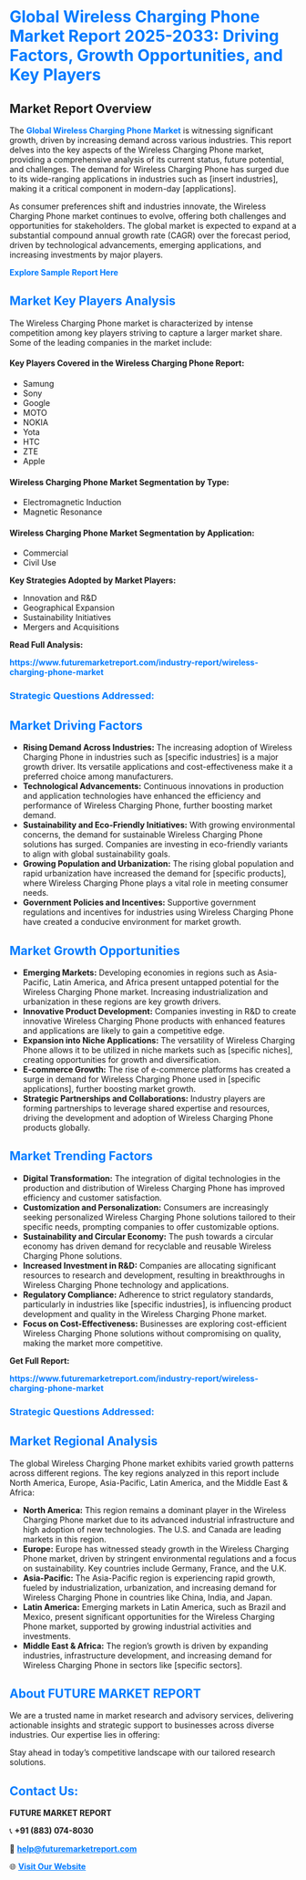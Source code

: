 <h1 style="color: #007BFF;">Global Wireless Charging Phone Market Report 2025-2033: Driving Factors, Growth Opportunities, and Key Players</h1>

<section id="overview">
<h2>Market Report Overview</h2>
<p>The <a href="https://www.futuremarketreport.com/industry-report/wireless-charging-phone-market" style="color: #007BFF; text-decoration: none;"><strong>Global Wireless Charging Phone Market</strong></a> is witnessing significant growth, driven by increasing demand across various industries. This report delves into the key aspects of the Wireless Charging Phone market, providing a comprehensive analysis of its current status, future potential, and challenges. The demand for Wireless Charging Phone has surged due to its wide-ranging applications in industries such as [insert industries], making it a critical component in modern-day [applications].</p>
<p>As consumer preferences shift and industries innovate, the Wireless Charging Phone market continues to evolve, offering both challenges and opportunities for stakeholders. The global market is expected to expand at a substantial compound annual growth rate (CAGR) over the forecast period, driven by technological advancements, emerging applications, and increasing investments by major players.</p>
</section>

<section id="overview">
<p><a href="https://www.futuremarketreport.com/request-sample/reportId=87053" style="color: #007BFF; text-decoration: none;"><strong>Explore Sample Report Here</strong></a></p>
</section>

<section id="key-players">
<h2 style="color: #007BFF;">Market Key Players Analysis</h2>
<p>The Wireless Charging Phone market is characterized by intense competition among key players striving to capture a larger market share. Some of the leading companies in the market include:</p>
<h4>Key Players Covered in the Wireless Charging Phone Report:</h4>
<ul><li>Samung</li><li>Sony</li><li>Google</li><li>MOTO</li><li>NOKIA</li><li>Yota</li><li>HTC</li><li>ZTE</li><li>Apple</li></ul>
<h4>Wireless Charging Phone Market Segmentation by Type:</h4>
<ul><li>Electromagnetic Induction</li><li>Magnetic Resonance</li></ul>

<h4>Wireless Charging Phone Market Segmentation by Application:</h4>
<ul><li>Commercial</li><li>Civil Use</li></ul>
<p><strong>Key Strategies Adopted by Market Players:</strong></p>
<ul>
<li>Innovation and R&D</li>
<li>Geographical Expansion</li>
<li>Sustainability Initiatives</li>
<li>Mergers and Acquisitions</li>
</ul>
</section>

<section>
<p><strong>Read Full Analysis: </strong></p><a href="https://www.futuremarketreport.com/industry-report/wireless-charging-phone-market" style="color: #007BFF; text-decoration: none;"><strong>https://www.futuremarketreport.com/industry-report/wireless-charging-phone-market</strong></a>
<h3 style="color: #007BFF;">Strategic Questions Addressed:</h3>
</section>

<section id="driving-factors">
<h2 style="color: #007BFF;">Market Driving Factors</h2>
<ul>
<li><strong>Rising Demand Across Industries:</strong> The increasing adoption of Wireless Charging Phone in industries such as [specific industries] is a major growth driver. Its versatile applications and cost-effectiveness make it a preferred choice among manufacturers.</li>
<li><strong>Technological Advancements:</strong> Continuous innovations in production and application technologies have enhanced the efficiency and performance of Wireless Charging Phone, further boosting market demand.</li>
<li><strong>Sustainability and Eco-Friendly Initiatives:</strong> With growing environmental concerns, the demand for sustainable Wireless Charging Phone solutions has surged. Companies are investing in eco-friendly variants to align with global sustainability goals.</li>
<li><strong>Growing Population and Urbanization:</strong> The rising global population and rapid urbanization have increased the demand for [specific products], where Wireless Charging Phone plays a vital role in meeting consumer needs.</li>
<li><strong>Government Policies and Incentives:</strong> Supportive government regulations and incentives for industries using Wireless Charging Phone have created a conducive environment for market growth.</li>
</ul>
</section>

<section id="growth-opportunities">
<h2 style="color: #007BFF;">Market Growth Opportunities</h2>
<ul>
<li><strong>Emerging Markets:</strong> Developing economies in regions such as Asia-Pacific, Latin America, and Africa present untapped potential for the Wireless Charging Phone market. Increasing industrialization and urbanization in these regions are key growth drivers.</li>
<li><strong>Innovative Product Development:</strong> Companies investing in R&D to create innovative Wireless Charging Phone products with enhanced features and applications are likely to gain a competitive edge.</li>
<li><strong>Expansion into Niche Applications:</strong> The versatility of Wireless Charging Phone allows it to be utilized in niche markets such as [specific niches], creating opportunities for growth and diversification.</li>
<li><strong>E-commerce Growth:</strong> The rise of e-commerce platforms has created a surge in demand for Wireless Charging Phone used in [specific applications], further boosting market growth.</li>
<li><strong>Strategic Partnerships and Collaborations:</strong> Industry players are forming partnerships to leverage shared expertise and resources, driving the development and adoption of Wireless Charging Phone products globally.</li>
</ul>
</section>

<section id="trending-factors">
<h2 style="color: #007BFF;">Market Trending Factors</h2>
<ul>
<li><strong>Digital Transformation:</strong> The integration of digital technologies in the production and distribution of Wireless Charging Phone has improved efficiency and customer satisfaction.</li>
<li><strong>Customization and Personalization:</strong> Consumers are increasingly seeking personalized Wireless Charging Phone solutions tailored to their specific needs, prompting companies to offer customizable options.</li>
<li><strong>Sustainability and Circular Economy:</strong> The push towards a circular economy has driven demand for recyclable and reusable Wireless Charging Phone solutions.</li>
<li><strong>Increased Investment in R&D:</strong> Companies are allocating significant resources to research and development, resulting in breakthroughs in Wireless Charging Phone technology and applications.</li>
<li><strong>Regulatory Compliance:</strong> Adherence to strict regulatory standards, particularly in industries like [specific industries], is influencing product development and quality in the Wireless Charging Phone market.</li>
<li><strong>Focus on Cost-Effectiveness:</strong> Businesses are exploring cost-efficient Wireless Charging Phone solutions without compromising on quality, making the market more competitive.</li>
</ul>
</section>

<section>
<p><strong>Get Full Report: </strong></p><a href="https://www.futuremarketreport.com/industry-report/wireless-charging-phone-market" style="color: #007BFF; text-decoration: none;"><strong>https://www.futuremarketreport.com/industry-report/wireless-charging-phone-market</strong></a>
<h3 style="color: #007BFF;">Strategic Questions Addressed:</h3>
</section>


<section id="regional-analysis">
<h2 style="color: #007BFF;">Market Regional Analysis</h2>
<p>The global Wireless Charging Phone market exhibits varied growth patterns across different regions. The key regions analyzed in this report include North America, Europe, Asia-Pacific, Latin America, and the Middle East & Africa:</p>
<ul>
<li><strong>North America:</strong> This region remains a dominant player in the Wireless Charging Phone market due to its advanced industrial infrastructure and high adoption of new technologies. The U.S. and Canada are leading markets in this region.</li>
<li><strong>Europe:</strong> Europe has witnessed steady growth in the Wireless Charging Phone market, driven by stringent environmental regulations and a focus on sustainability. Key countries include Germany, France, and the U.K.</li>
<li><strong>Asia-Pacific:</strong> The Asia-Pacific region is experiencing rapid growth, fueled by industrialization, urbanization, and increasing demand for Wireless Charging Phone in countries like China, India, and Japan.</li>
<li><strong>Latin America:</strong> Emerging markets in Latin America, such as Brazil and Mexico, present significant opportunities for the Wireless Charging Phone market, supported by growing industrial activities and investments.</li>
<li><strong>Middle East & Africa:</strong> The region’s growth is driven by expanding industries, infrastructure development, and increasing demand for Wireless Charging Phone in sectors like [specific sectors].</li>
</ul>
</section>

<footer>
<h2 style="color: #007BFF;">About FUTURE MARKET REPORT</h2>
<p>We are a trusted name in market research and advisory services, delivering actionable insights and strategic support to businesses across diverse industries. Our expertise lies in offering:</p>

<p>Stay ahead in today’s competitive landscape with our tailored research solutions.</p>

<h2 style="color: #007BFF;">Contact Us:</h2>
<p><strong>FUTURE MARKET REPORT</strong></p>
<p>📞 <strong>+91 (883) 074-8030</strong></p>
<p>📧 <strong><a href="mailto:help@futuremarketreport.com" style="color: #007BFF;">help@futuremarketreport.com</a></strong></p>
<p>🌐 <strong><a href="https://www.futuremarketreport.com/" style="color: #007BFF;">Visit Our Website</a></strong></p>
</footer>